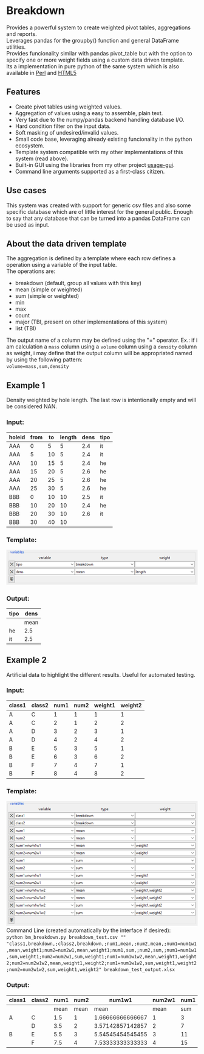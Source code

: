 # Breakdown
Provides a powerful system to create weighted pivot tables, aggregations and reports.  
Leverages pandas for the groupby() function and general DataFrame utilities.  
Provides funcionality similar with pandas pivot_table but with the option to specify one or more weight fields using a custom data driven template.  
Its a implementation in pure python of the same system which is also available in [Perl](https://github.com/pemn/Namedtable) and [HTML5](https://github.com/pemn/ui_grid_breakdown)

## Features
 - Create pivot tables using weighted values.
 - Aggregation of values using a easy to assemble, plain text.
 - Very fast due to the numpy/pandas backend handling database I/O.
 - Hard condition filter on the input data.
 - Soft masking of undesired/invalid values.
 - Small code base, leveraging already existing funcionality in the python ecosystem.
 - Template system compatible with my other implementations of this system (read above).
 - Built-in GUI using the libraries from my other project [usage-gui](https://github.com/pemn/usage-gui).
 - Command line arguments supported as a first-class citizen.

## Use cases
This system was created with support for generic csv files and also some specific database which are of little interest for the general public. Enough to say that any database that can be turned into a pandas DataFrame can be used as input.  

## About the data driven template
The aggregation is defined by a template where each row defines a operation using a variable of the input table.  
The operations are:  
 - breakdown (default, group all values with this key)
 - mean (simple or weighted)
 - sum (simple or weighted)
 - min
 - max
 - count
 - major (TBI, present on other implementations of this system)
 - list (TBI)  
 
The output name of a column may be defined using the "=" operator. Ex.: if i am calculation a `mass` column using a `volume` column using a `density` column as weight, i may define that the output column will be appropriated named by using the following pattern:  
`volume=mass,sum,density`  

## Example 1
Density weighted by hole length. The last row is intentionally empty and will be considered NAN.  
### Input:  
 | holeid	 | from	 | to	 | length | dens | tipo	 | 
 | ---	 | ---	 | ---	 | ---	 | --- | ---	 | 
 | AAA	 | 0	 | 5	 | 5	 | 2.4 | it	 | 
 | AAA	 | 5	 | 10	 | 5	 | 2.4 | it	 | 
 | AAA	 | 10	 | 15	 | 5	 | 2.4 | he	 | 
 | AAA	 | 15	 | 20	 | 5	 | 2.6 | he	 | 
 | AAA	 | 20	 | 25	 | 5	 | 2.6 | he	 | 
 | AAA	 | 25	 | 30	 | 5	 | 2.6 | he	 | 
 | BBB	 | 0	 | 10	 | 10	 | 2.5 | it	 | 
 | BBB	 | 10	 | 20	 | 10	 | 2.4 | he	 | 
 | BBB	 | 20	 | 30	 | 10	 | 2.6 | it	 | 
 | BBB	 | 30	 | 40	 | 10	 | 	 |   |
### Template:  
![template_simple](https://github.com/pemn/breakdown/blob/master/assets/asset2simple.png)  
### Output:
 | tipo	 | dens	 | 
 | ---	 | ---	 | 
 | 	 | mean	 | 
 | he	 | 2.5	 | 
 | it	 | 2.5	 | 


## Example 2
Artificial data to highlight the different results. Useful for automated testing.  
### Input:  

 | class1	 | class2	 | num1	 | num2	 | weight1	 | weight2	|
 | ---	 | ---	 | ---	 | ---	 | ---	 | ---	|
 | A	 | C	 | 1	 | 1	 | 1	 | 1	|
 | A	 | C	 | 2	 | 1	 | 2	 | 2	|
 | A	 | D	 | 3	 | 2	 | 3	 | 1	|
 | A	 | D	 | 4	 | 2	 | 4	 | 2	|
 | B	 | E	 | 5	 | 3	 | 5	 | 1	|
 | B	 | E	 | 6	 | 3	 | 6	 | 2	|
 | B	 | F	 | 7	 | 4	 | 7	 | 1	|
 | B	 | F	 | 8	 | 4	 | 8	 | 2	|
 
 
### Template:  
![template_grid](https://github.com/pemn/breakdown/blob/master/assets/asset1grid.png)  
Command Line (created automatically by the interface if desired):  
`python bm_breakdown.py breakdown_test.csv "" "class1,breakdown,;class2,breakdown,;num1,mean,;num2,mean,;num1=num1w1,mean,weight1;num2=num2w1,mean,weight1;num1,sum,;num2,sum,;num1=num1w1,sum,weight1;num2=num2w1,sum,weight1;num1=num1w1w2,mean,weight1,weight2;num2=num2w1w2,mean,weight1,weight2;num1=num1w1w2,sum,weight1,weight2;num2=num2w1w2,sum,weight1,weight2" breakdown_test_output.xlsx`

### Output:  

 | class1	 | class2	 | num1	 | num2	 | num1w1	 | num2w1	 | num1	 | num2	 | num1w1	 | num2w1	 | num1w1w2	 | num2w1w2	 | num1w1w2	 | num2w1w2	|
 | ---	 | ---	 | ---	 | ---	 | ---	 | ---	 | ---	 | ---	 | ---	 | ---	 | ---	 | ---	 | ---	 | ---	|
 | 	 | 	 | mean	 | mean	 | mean	 | mean	 | sum	 | sum	 | sum	 | sum	 | mean	 | mean	 | sum	 | sum	|
 | A	 | C	 | 1.5	 | 1	 | 1.66666666666667	 | 1	 | 3	 | 2	 | 5	 | 3	 | 1.8	 | 1	 | 9	 | 5	|
 | 	 | D	 | 3.5	 | 2	 | 3.57142857142857	 | 2	 | 7	 | 4	 | 25	 | 14	 | 3.72727272727273	 | 2	 | 41	 | 22	|
 | B	 | E	 | 5.5	 | 3	 | 5.54545454545455	 | 3	 | 11	 | 6	 | 61	 | 33	 | 5.70588235294118	 | 3	 | 97	 | 51	|
 | 	 | F	 | 7.5	 | 4	 | 7.53333333333333	 | 4	 | 15	 | 8	 | 113	 | 60	 | 7.69565217391304	 | 4	 | 177	 | 92	|


 

